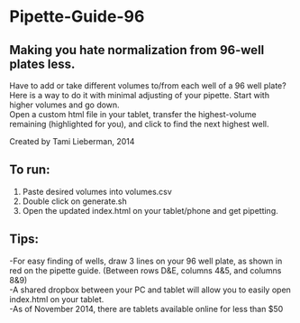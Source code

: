 Pipette-Guide-96
================
Making you hate normalization from 96-well plates less.
------------------------------------------------------------

Have to add or take different volumes to/from each well of a 96 well plate?
Here is a way to do it with minimal adjusting of your pipette. Start with higher volumes and go down. <br>
Open a custom html file in your tablet, transfer the highest-volume remaining (highlighted for you), and click to find the next highest well. <br>

Created by Tami Lieberman, 2014

To run:
------------------------------------------------------------
1) Paste desired volumes into volumes.csv <br>
2) Double click on generate.sh <br>
3) Open the updated index.html on your tablet/phone and get pipetting. <br>

Tips:
------------------------------------------------------------
-For easy finding of wells, draw 3 lines on your 96 well plate, as shown in red on the pipette guide. (Between rows D&E, columns 4&5, and columns 8&9) <br>
-A shared dropbox between your PC and tablet will allow you to easily open index.html on your tablet. <br>
-As of November 2014, there are tablets available online for less than $50
